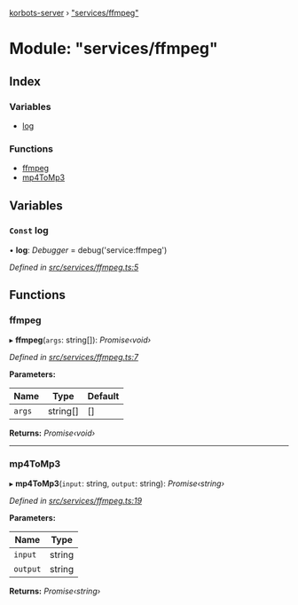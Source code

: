 [korbots-server](../README.md) › ["services/ffmpeg"](_services_ffmpeg_.md)

# Module: "services/ffmpeg"

## Index

### Variables

* [log](_services_ffmpeg_.md#const-log)

### Functions

* [ffmpeg](_services_ffmpeg_.md#ffmpeg)
* [mp4ToMp3](_services_ffmpeg_.md#mp4tomp3)

## Variables

### `Const` log

• **log**: *Debugger* = debug('service:ffmpeg')

*Defined in [src/services/ffmpeg.ts:5](https://github.com/Xisabla/Korbots/blob/0a512c2/server/src/services/ffmpeg.ts#L5)*

## Functions

###  ffmpeg

▸ **ffmpeg**(`args`: string[]): *Promise‹void›*

*Defined in [src/services/ffmpeg.ts:7](https://github.com/Xisabla/Korbots/blob/0a512c2/server/src/services/ffmpeg.ts#L7)*

**Parameters:**

Name | Type | Default |
------ | ------ | ------ |
`args` | string[] | [] |

**Returns:** *Promise‹void›*

___

###  mp4ToMp3

▸ **mp4ToMp3**(`input`: string, `output`: string): *Promise‹string›*

*Defined in [src/services/ffmpeg.ts:19](https://github.com/Xisabla/Korbots/blob/0a512c2/server/src/services/ffmpeg.ts#L19)*

**Parameters:**

Name | Type |
------ | ------ |
`input` | string |
`output` | string |

**Returns:** *Promise‹string›*
